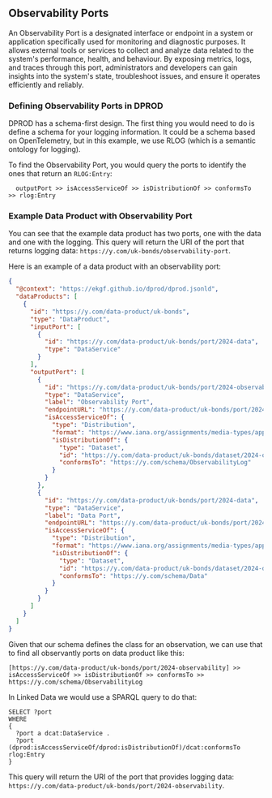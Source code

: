 ## Observability Ports

An Observability Port is a designated interface or endpoint in a system or application specifically used for monitoring and diagnostic purposes. It allows external tools or services to collect and analyze data related to the system's performance, health, and behaviour. By exposing metrics, logs, and traces through this port, administrators and developers can gain insights into the system's state, troubleshoot issues, and ensure it operates efficiently and reliably.

### Defining Observability Ports in DPROD

DPROD has a schema-first design. The first thing you would need to do is define a schema for your logging information. It could be a schema based on OpenTelemetry, but in this example, we use RLOG (which is a semantic ontology for logging).

To find the Observability Port, you would query the ports to identify the ones that return an `RLOG:Entry`:

```text
  outputPort >> isAccessServiceOf >> isDistributionOf >> conformsTo  >> rlog:Entry
```

### Example Data Product with Observability Port

You can see that the example data product has two ports, one with the data and one with the logging. This query will return the URI of the port that returns logging data: `https://y.com/uk-bonds/observability-port`.

Here is an example of a data product with an observability port:

```json
{
  "@context": "https://ekgf.github.io/dprod/dprod.jsonld",
  "dataProducts": [
    {
      "id": "https://y.com/data-product/uk-bonds",
      "type": "DataProduct",
      "inputPort": [
        {
          "id": "https://y.com/data-product/uk-bonds/port/2024-data",
          "type": "DataService"
        }
      ],
      "outputPort": [
        {
          "id": "https://y.com/data-product/uk-bonds/port/2024-observability",
          "type": "DataService",
          "label": "Observability Port",
          "endpointURL": "https://y.com/data-product/uk-bonds/port/2024-observability",
          "isAccessServiceOf": {
            "type": "Distribution",
            "format": "https://www.iana.org/assignments/media-types/application/json",
            "isDistributionOf": {
              "type": "Dataset",
              "id": "https://y.com/data-product/uk-bonds/dataset/2024-observability",
              "conformsTo": "https://y.com/schema/ObservabilityLog"
            }
          }
        },
        {
          "id": "https://y.com/data-product/uk-bonds/port/2024-data",
          "type": "DataService",
          "label": "Data Port",
          "endpointURL": "https://y.com/data-product/uk-bonds/port/2024-data",
          "isAccessServiceOf": {
            "type": "Distribution",
            "format": "https://www.iana.org/assignments/media-types/application/json",
            "isDistributionOf": {
              "type": "Dataset",
              "id": "https://y.com/data-product/uk-bonds/dataset/2024-data",
              "conformsTo": "https://y.com/schema/Data"
            }
          }
        }
      ]
    }
  ]
}
```

Given that our schema defines the class for an observation, we can use that to find all observantly ports on data product like this:

```text
[https://y.com/data-product/uk-bonds/port/2024-observability] >> isAccessServiceOf >> isDistributionOf >> conformsTo >> https://y.com/schema/ObservabilityLog
```

In Linked Data we would use a SPARQL query to do that:

```sparql
SELECT ?port
WHERE
{ 
  ?port a dcat:DataService .
  ?port (dprod:isAccessServiceOf/dprod:isDistributionOf)/dcat:conformsTo rlog:Entry
}
```

This query will return the URI of the port that provides logging data: `https://y.com/data-product/uk-bonds/port/2024-observability`.
